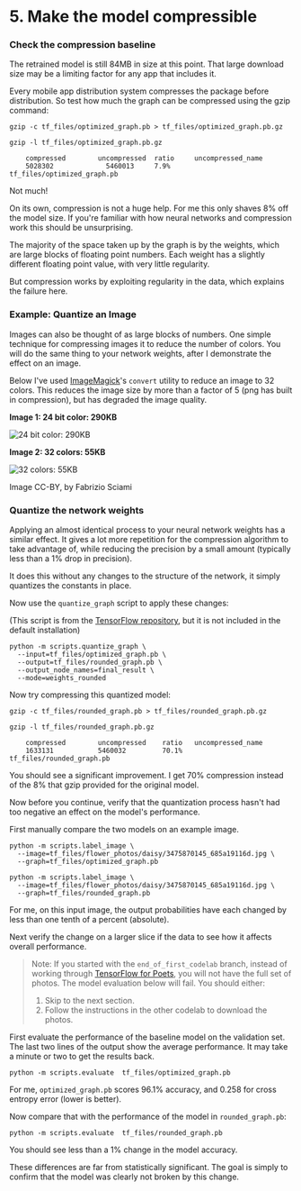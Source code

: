 # 5. Make the model compressible

### Check the compression baseline

The retrained model is still 84MB in size at this point. That large download size may be a limiting factor for any app that includes it.

Every mobile app distribution system compresses the package before distribution. So test how much the graph can be compressed using the gzip command:

```
gzip -c tf_files/optimized_graph.pb > tf_files/optimized_graph.pb.gz

gzip -l tf_files/optimized_graph.pb.gz
```

```
    compressed        uncompressed  ratio     uncompressed_name
    5028302             5460013     7.9%      tf_files/optimized_graph.pb
```

Not much!

On its own, compression is not a huge help. For me this only shaves 8% off the model size. If you're familiar with how neural networks and compression work this should be unsurprising.

The majority of the space taken up by the graph is by the weights, which are large blocks of floating point numbers. Each weight has a slightly different floating point value, with very little regularity.

But compression works by exploiting regularity in the data, which explains the failure here.

### Example: Quantize an Image

Images can also be thought of as large blocks of numbers. One simple technique for compressing images it to reduce the number of colors. You will do the same thing to your network weights, after I demonstrate the effect on an image.

Below I've used [ImageMagick](https://www.imagemagick.org/script/index.php)'s `convert` utility to reduce an image to 32 colors. This reduces the image size by more than a factor of 5 (png has built in compression), but has degraded the image quality.

**Image 1: 24 bit color: 290KB**

![24 bit color: 290KB](https://codelabs.developers.google.com/codelabs/tensorflow-for-poets-2/img/68b7f947c4e09b3e.png)

**Image 2: 32 colors: 55KB**

![32 colors: 55KB](https://codelabs.developers.google.com/codelabs/tensorflow-for-poets-2/img/7551be7b2cd5e1bb.png)

Image CC-BY, by Fabrizio Sciami

### Quantize the network weights

Applying an almost identical process to your neural network weights has a similar effect. It gives a lot more repetition for the compression algorithm to take advantage of, while reducing the precision by a small amount (typically less than a 1% drop in precision).

It does this without any changes to the structure of the network, it simply quantizes the constants in place.

Now use the `quantize_graph` script to apply these changes:

(This script is from the [TensorFlow repository](https://github.com/tensorflow/tensorflow/blob/r1.1/tensorflow/tools/quantization/quantize_graph.py), but it is not included in the default installation)

```
python -m scripts.quantize_graph \
  --input=tf_files/optimized_graph.pb \
  --output=tf_files/rounded_graph.pb \
  --output_node_names=final_result \
  --mode=weights_rounded
```

Now try compressing this quantized model:

```
gzip -c tf_files/rounded_graph.pb > tf_files/rounded_graph.pb.gz

gzip -l tf_files/rounded_graph.pb.gz
```

```
    compressed        uncompressed    ratio   uncompressed_name
    1633131           5460032         70.1%   tf_files/rounded_graph.pb
```

You should see a significant improvement. I get 70% compression instead of the 8% that gzip provided for the original model.

Now before you continue, verify that the quantization process hasn't had too negative an effect on the model's performance.

First manually compare the two models on an example image.

```
python -m scripts.label_image \
  --image=tf_files/flower_photos/daisy/3475870145_685a19116d.jpg \
  --graph=tf_files/optimized_graph.pb
```

```
python -m scripts.label_image \
  --image=tf_files/flower_photos/daisy/3475870145_685a19116d.jpg \
  --graph=tf_files/rounded_graph.pb
```

For me, on this input image, the output probabilities have each changed by less than one tenth of a percent (absolute).

Next verify the change on a larger slice if the data to see how it affects overall performance.

> Note: If you started with the `end_of_first_codelab` branch, instead of working through [TensorFlow for Poets](https://codelabs.developers.google.com/codelabs/tensorflow-for-poets/index.html), you will not have the full set of photos. The model evaluation below will fail. You should either:
>
> 1.  Skip to the next section.
> 2.  Follow the instructions in the other codelab to download the photos.

First evaluate the performance of the baseline model on the validation set. The last two lines of the output show the average performance. It may take a minute or two to get the results back.

`python -m scripts.evaluate  tf_files/optimized_graph.pb`

For me, `optimized_graph.pb` scores 96.1% accuracy, and 0.258 for cross entropy error (lower is better).

Now compare that with the performance of the model in `rounded_graph.pb`:

`python -m scripts.evaluate  tf_files/rounded_graph.pb`

You should see less than a 1% change in the model accuracy.

These differences are far from statistically significant. The goal is simply to confirm that the model was clearly not broken by this change.
